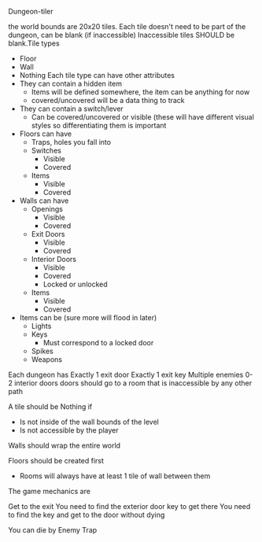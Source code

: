 Dungeon-tiler

the world bounds are 20x20 tiles.
Each tile doesn't need to be part of the dungeon, can be blank (if inaccessible)
Inaccessible tiles SHOULD be blank.Tile types

- Floor
- Wall
- Nothing
  Each tile type can have other attributes
- They can contain a hidden item
  - Items will be defined somewhere, the item can be anything for now
  - covered/uncovered will be a data thing to track
- They can contain a switch/lever
  - Can be covered/uncovered or visible (these will have different visual styles so differentiating them is important
- Floors can have
  - Traps, holes you fall into
  - Switches
    - Visible
    - Covered
  - Items
    - Visible
    - Covered
- Walls can have
  - Openings
    - Visible
    - Covered
  - Exit Doors
    - Visible
    - Covered
  - Interior Doors
    - Visible
    - Covered
    - Locked or unlocked
  - Items
    - Visible
    - Covered
- Items can be (sure more will flood in later)
  - Lights
  - Keys
    - Must correspond to a locked door
  - Spikes
  - Weapons

Each dungeon has
Exactly 1 exit door
Exactly 1 exit key
Multiple enemies
0-2 interior doors
doors should go to a room that is inaccessible by any other path

A tile should be Nothing if

- Is not inside of the wall bounds of the level
- Is not accessible by the player

Walls should wrap the entire world

Floors should be created first

- Rooms will always have at least 1 tile of wall between them

The game mechanics are

Get to the exit
You need to find the exterior door key to get there
You need to find the key and get to the door without dying

You can die by
Enemy
Trap
